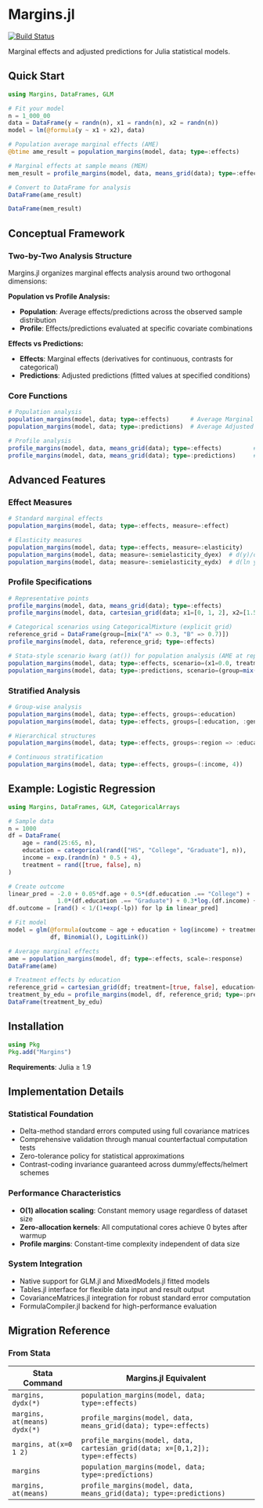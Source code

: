 # Margins.jl

[![Build Status](https://github.com/emfeltham/Margins.jl/workflows/CI/badge.svg)](https://github.com/emfeltham/Margins.jl/actions)

Marginal effects and adjusted predictions for Julia statistical models.

## Quick Start

```julia
using Margins, DataFrames, GLM

# Fit your model
n = 1_000_00
data = DataFrame(y = randn(n), x1 = randn(n), x2 = randn(n))
model = lm(@formula(y ~ x1 + x2), data)

# Population average marginal effects (AME)
@btime ame_result = population_margins(model, data; type=:effects)

# Marginal effects at sample means (MEM) 
mem_result = profile_margins(model, data, means_grid(data); type=:effects)

# Convert to DataFrame for analysis
DataFrame(ame_result)

DataFrame(mem_result)
```

## Conceptual Framework

### Two-by-Two Analysis Structure

Margins.jl organizes marginal effects analysis around two orthogonal dimensions:

**Population vs Profile Analysis:**
- **Population**: Average effects/predictions across the observed sample distribution
- **Profile**: Effects/predictions evaluated at specific covariate combinations

**Effects vs Predictions:**
- **Effects**: Marginal effects (derivatives for continuous, contrasts for categorical)
- **Predictions**: Adjusted predictions (fitted values at specified conditions)

### Core Functions

```julia
# Population analysis
population_margins(model, data; type=:effects)      # Average Marginal Effects
population_margins(model, data; type=:predictions)  # Average Adjusted Predictions

# Profile analysis
profile_margins(model, data, means_grid(data); type=:effects)         # Effects at Representative Points
profile_margins(model, data, means_grid(data); type=:predictions)     # Predictions at Representative Points
```

## Advanced Features

### Effect Measures
```julia
# Standard marginal effects
population_margins(model, data; type=:effects, measure=:effect)

# Elasticity measures
population_margins(model, data; type=:effects, measure=:elasticity)
population_margins(model, data; measure=:semielasticity_dyex)  # d(y)/d(ln x)
population_margins(model, data; measure=:semielasticity_eydx)  # d(ln y)/dx
```

### Profile Specifications
```julia
# Representative points
profile_margins(model, data, means_grid(data); type=:effects)
profile_margins(model, data, cartesian_grid(data; x1=[0, 1, 2], x2=[1.5]); type=:effects)

# Categorical scenarios using CategoricalMixture (explicit grid)
reference_grid = DataFrame(group=[mix("A" => 0.3, "B" => 0.7)])
profile_margins(model, data, reference_grid; type=:effects)

# Stata-style scenario kwarg (at()) for population analysis (AME at representative values)
population_margins(model, data; type=:effects, scenario=(x1=0.0, treatment=true))
population_margins(model, data; type=:predictions, scenario=(group=mix("A"=>0.3, "B"=>0.7)))
```

### Stratified Analysis
```julia
# Group-wise analysis
population_margins(model, data; type=:effects, groups=:education)
population_margins(model, data; type=:effects, groups=[:education, :gender])

# Hierarchical structures
population_margins(model, data; type=:effects, groups=:region => :education)

# Continuous stratification
population_margins(model, data; type=:effects, groups=(:income, 4))
```

## Example: Logistic Regression

```julia
using Margins, DataFrames, GLM, CategoricalArrays

# Sample data
n = 1000
df = DataFrame(
    age = rand(25:65, n),
    education = categorical(rand(["HS", "College", "Graduate"], n)),
    income = exp.(randn(n) * 0.5 + 4),
    treatment = rand([true, false], n)
)

# Create outcome
linear_pred = -2.0 + 0.05*df.age + 0.5*(df.education .== "College") + 
              1.0*(df.education .== "Graduate") + 0.3*log.(df.income) + 1.5*df.treatment
df.outcome = [rand() < 1/(1+exp(-lp)) for lp in linear_pred]

# Fit model
model = glm(@formula(outcome ~ age + education + log(income) + treatment), 
            df, Binomial(), LogitLink())

# Average marginal effects
ame = population_margins(model, df; type=:effects, scale=:response)
DataFrame(ame)

# Treatment effects by education
reference_grid = cartesian_grid(df; treatment=[true, false], education=["HS", "College", "Graduate"])
treatment_by_edu = profile_margins(model, df, reference_grid; type=:predictions, scale=:response)
DataFrame(treatment_by_edu)
```

## Installation

```julia
using Pkg
Pkg.add("Margins")
```

**Requirements**: Julia ≥ 1.9

## Implementation Details

### Statistical Foundation
- Delta-method standard errors computed using full covariance matrices
- Comprehensive validation through manual counterfactual computation tests
- Zero-tolerance policy for statistical approximations
- Contrast-coding invariance guaranteed across dummy/effects/helmert schemes

### Performance Characteristics
- **O(1) allocation scaling**: Constant memory usage regardless of dataset size
- **Zero-allocation kernels**: All computational cores achieve 0 bytes after warmup
- **Profile margins**: Constant-time complexity independent of data size

### System Integration
- Native support for GLM.jl and MixedModels.jl fitted models
- Tables.jl interface for flexible data input and result output
- CovarianceMatrices.jl integration for robust standard error computation
- FormulaCompiler.jl backend for high-performance evaluation

## Migration Reference

### From Stata

| Stata Command | Margins.jl Equivalent |
|---------------|----------------------|
| `margins, dydx(*)` | `population_margins(model, data; type=:effects)` |
| `margins, at(means) dydx(*)` | `profile_margins(model, data, means_grid(data); type=:effects)` |
| `margins, at(x=0 1 2)` | `profile_margins(model, data, cartesian_grid(data; x=[0,1,2]); type=:effects)` |
| `margins` | `population_margins(model, data; type=:predictions)` |
| `margins, at(means)` | `profile_margins(model, data, means_grid(data); type=:predictions)` |
